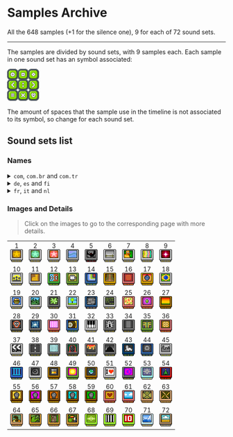 # Samples Archive

All the 648 samples (+1 for the silence one), 9 for each of 72 sound sets.

---

The samples are divided by sound sets, with 9 samples each. Each sample in one sound set has an symbol associated:

![Symbols](uploads/imgs/sample_ul.gif)

The amount of spaces that the sample use in the timeline is not associated to its symbol, so change for each sound set.

## Sound sets list

### Names

<details>
<summary><code>com</code>, <code>com.br</code> and <code>com.tr</code></summary>

Source: [`com`](uploads/names/names_com.json), [`com.br`](uploads/names/names_com.br.json) and [`com.tr`](uploads/names/names_com.tr.json)

| # | `com` | `com.br` | `com.tr` |
|-|-|-|-|
| 1 | Habbo Sounds 1 | Duck Funk - DJ Fuse | Habbo Sesleri 1 |
| 2 | Habbo Sounds 3 | Habbo - DJ Fuse | Habbo Sesleri 3 |
| 3 | Electronic 1 | BattleBall | Elektronik 1 |
| 4 | Ambient 1 | Aventuras dos Pôr do Sol | Ortam 1 |
| 5 | Ambient 4 | Céu Nublado | Ortam 4 |
| 6 | Ambient 3 | Ambiências | Ortam 3 |
| 7 | SFX 5 | Som dos Mobis | Ses Efektleri 5 |
| 8 | Ambient 2 | Electrônico | Ortam 2 |
| 9 | Electronic 2 | Místico | Elektronik 2 |
| 10 | Hip Hop Beats 1 | Boy Band | Hip Hop Şarkıları 1 |
| 11 | Dance 4 | Spicey Donna | Dans 4 |
| 12 | Habbo Sounds 2 | Abe Normal | Habbo Sesleri 2 |
| 13 | Dance 5 | Café Muzzakh | Dans 5 |
| 14 | Hip hop Beats 2 | Ex da Cameron | Hip Hop Şarkıları 2 |
| 15 | RnB Grooves 6 | El Generico | RnB Şarkıları 6 |
| 16 | Hip hop Beats 3 | Ferry Nultado | Hip Hop Şarkıları 3 |
| 17 |  | Jive Sideburns | Uzun Favorili Jive |
| 18 | Little Tanga Beach | Cartucho Samba | Küçük Tanga Sahili |
| 19 | MnM | MnM | MnM |
| 20 | Monkey Paradise | Monkey Paradise | Maymun Cenneti |
| 21 | Snotty Day | Snotty Day | Zor Gün |
| 22 | A Day In Park | A Day In Park | Parkta Bir Gün |
| 23 | Nature Nightlife | Nature Nightlife | Doğanın Gece Hayatı |
| 24 | Compu FX | Compu | Bilgisayar Efektleri |
| 25 | Party Pack | Party Pack | Parti Paketi |
| 26 | Bhangra Mangra | Bhangra Mangra | Bhangra Mangra |
| 27 | Rasta.Claus's Pack | Rasta Santa Mix | Rasta.Claus'un Ekibi |
| 28 | Moshy Metal | Metal | Moshy Metal |
| 29 | Dance 2 | Festa no Apê | Dans 2 |
| 30 | Instrumental 1 | Cartucho Melódico | Enstrümental 1 |
| 31 | Dance 3 | DJ Balada | Dans 3 |
| 32 | Instrumental 2 | Pianinho | Enstrümental 2 |
| 33 | Rock 3 | Yngvie Van Halen | Rock 3 |
| 34 | Rock 5 | Rockin' riffs | Rock 5 |
| 35 | Dance 6 | Festa Funk | Dans 6 |
| 36 | Bossa Nueva | Bom Balanço | Bossa Nueva |
| 37 | Sound set 37 | Música de Cinema | Ses seti 37 |
| 38 | Rock 6 | Highway to Habbo | Rock 6 |
| 39 | Rock 7 | Iron Maid | Rock 7 |
| 40 | Rock 4 | Pixels On The Water | Rock 4 |
| 41 | Rock 8 | Sympathy for the coder | Rock 8 |
| 42 | Sound set 42 | Snouthill Horror | Ses seti 42 |
| 43 | SFX 1 | Silence of the Moderators | Ses Efektleri 1 |
| 44 | Sound set 44 | Ghost Story | Ses seti 44 |
| 45 | Berlin Connection | Conexão Berlim | Berlin Connection |
| 46 | Club 1 | Sound set 46 | Kulüp 1 |
| 47 | Club 2 | Sound set 47 | Kulüp 2 |
| 48 | Club 3 | Sound set 48 | Kulüp 3 |
| 49 | Club 4 | Sound set 49 | Kulüp 4 |
| 50 | Club 5 | Sound set 50 | Kulüp 5 |
| 51 | Club 6 | Sound set 51 | Kulüp 6 |
| 52 | Club 7 | Trancehouse | Kulüp 7 |
| 53 | Oh Holy Habbo | Habbo Sagrado | Ooo Kutsal Habbo |
| 54 | Rudolph's Loops | Loops da Rena | Rudolph'un Döngüleri |
| 55 | RnB Grooves 1 | Sound set 55 | RnB Şarkıları 1 |
| 56 | RnB Grooves 2 | Sound set 56 | RnB Şarkıları 2 |
| 57 | RnB Grooves 3 | Sound set 57 | RnB Şarkıları 3 |
| 58 | RnB Grooves 4 | Sound set 58 | RnB Şarkıları 4 |
| 59 | RnB Grooves 5 | Sound set 59 | RnB Şarkıları 5 |
| 60 | Latin 1 | Cartucho Amor Latino | Latin 1 |
| 61 | Latin 2 | Cartucho Habborella | Latin 2 |
| 62 | Trax Alhambra 1 | O som do Gênio | Alhambra Şarkıları 1 |
| 63 | Trax Alhambra 2 | 1001 Noites | Alhambra Şarkıları 2 |
| 64 | Trax Alhambra 3 | Batidas Marroquinas | Alhambra Şarkıları 3 |
| 65 | Tiki Trax Pack 1 | Sound set 65 | Tiki Şarkı Paketi 1 |
| 66 | Tiki Trax Pack 2 | Sound set 66 | Tiki Şarkı Paketi 2 |
| 67 | Tiki Trax Pack 3 | Sound set 67 | Tiki Şarkı Paketi 3 |
| 68 | Madball Trax 1 | Sound set 68 | Madball Şarkıları 1 |
| 69 | Madball Trax 2 | Sound set 69 | Madball Şarkıları 2 |
| 70 | Madball Trax 3 | Sound set 70 | Madball Şarkıları 3 |
| 71 | Sound set 71 | Cartucho Natal 2008 | Ses seti 71 |
| 72 | Country Trax Pack | Sons da roça | Halk Müziği Şarkı Paketi |


</details>

<details>
<summary><code>de</code>, <code>es</code> and <code>fi</code></summary>

Source: [`de`](uploads/names/names_de.json), [`es`](uploads/names/names_es.json) and [`fi`](uploads/names/names_fi.json)

| # | `de` | `es` | `fi` |
|-|-|-|-|
| 1 | Duck Funk von DJFuse | Habbo Sounds 1 | Habbo Sounds 1 |
| 2 | Habbo Theme by DJFuse | Habbo Sounds 3 | Habbo Sounds 3 |
| 3 | Battle Ball Sound | Electronic 1 | Electronic 1 |
| 4 | Café del Habbo | Ambient 1 | Ambient 1 |
| 5 | Dunkle Beats | Ambient 4 | Ambient 4 |
| 6 | Passend fürs Ambiente | Ambient 3 | Ambient 3 |
| 7 | Furni Sounds 1 | SFX 5 | SFX 5 |
| 8 | Elektro-Sound | Ambient 2 | Ambient 2 |
| 9 | Mystische Magie | Electronic 2 | Electronic 2 |
| 10 | Boy Band Sensation | Hip Hop Beats 1 | Hip Hop Beats 1 |
| 11 | Spicey Donna | Dance 4 | Dance 4 |
| 12 | Abe Normal | Habbo Sounds 2 | Habbo Sounds 2 |
| 13 | Cafe Muzzakh | Dance 5 | Dance 5 |
| 14 | Cameron's Ex | Hip Hop Beats 2 | Hip Hop Beats 2 |
| 15 | El Generico | RnB Grooves 6 | RnB Grooves 6 |
| 16 | Ferry Nultado | Hip Hop Beats 3 | Hip Hop Beats 3 |
| 17 | Jive Sideburns | Groove 3 | Groove 3 |
| 18 | Little Tanga Beach | Groove 4 | Groove 4 |
| 19 | MnM | Hip Hop Beats 4 | Hip Hop Beats 4 |
| 20 | Monkey Paradise | SFX 2 | SFX 2 |
| 21 | Snotty Day | Rock 1 | Rock 1 |
| 22 | A Day In Park | SFX 3 | SFX 3 |
| 23 | Nature Nightlife | SFX 4 | SFX 4 |
| 24 | Compu FX | Habbo Sounds 4 | Habbo Sounds 4 |
| 25 | Party Pack | Dance 1 | Dance 1 |
| 26 | Bhangra Mangra | Groove 1 | Groove 1 |
| 27 | Rasta Santa's Pack | Groove 2 | Groove 2 |
| 28 | Moshy Metal | Rock 2 | Rock 2 |
| 29 | Dancefloor burners | Dance 2 | Dance 2 |
| 30 | Double Peaks | Instrumental 1 | Instrumental 1 |
| 31 | Clubber's delight | Dance 3 | Dance 3 |
| 32 | Pianissimo | Instrumental 2 | Instrumental 2 |
| 33 | Yngvie Van Halen | Rock 3 | Rock 3 |
| 34 | Rockin' riffs | Rock 5 | Rock 5 |
| 35 | Supa Funk | Dance 6 | Dance 6 |
| 36 | Bossa Nueva | Latin 3 | Latin 1 |
| 37 | Habbowood | Habbowood | Habbowood |
| 38 | Highway To Habbo | Rock 6 | Rock 6 |
| 39 | Pixels On The Water | Rock 7 | Rock 7 |
| 40 | Iron Maid | Rock 4 | Rock 4 |
| 41 | Sympathy For The Coder | Rock 8 | Rock 8 |
| 42 | Snouthill Horror | Snouthill Horror | Snouthill Horror |
| 43 | Silence of The Mods | SFX 1 | SFX 1 |
| 44 | Ghost Story | Ghost Story | Ghost Story |
| 45 | SantasTechnohits 1 | Techno 1 | Berlin Connection |
| 46 | Club Sounds III | Club 1 | Club 1 |
| 47 | Loco electro | Club 2 | Club 2 |
| 48 | Jackin' Chicago | Club 3 | Club 3 |
| 49 | Maximum Minimal | Club 4 | Club 4 |
| 50 | Nu Skool Breakz | Club 5 | Club 5 |
| 51 | NYC Beat | Club 6 | Club 6 |
| 52 | SantasTechnohits 2 | Club 7 | Club 7 |
| 53 | Xmas-Hits 1 | Far West 2 | Oh holy Habbo |
| 54 | Xmas-Hits 2 | Sound set 54 | Rudolph's Loops |
| 55 | RnB Grooves 1 | R&B Grooves 1 | RnB Grooves 1 |
| 56 | RnB Grooves 2 | R&B Grooves 2 | RnB Grooves 2 |
| 57 | RnB Grooves 3 | R&B Grooves 3 | RnB Grooves 3 |
| 58 | RnB Grooves 4 | R&B Grooves 4 | RnB Grooves 4 |
| 59 | RnB Grooves 5 | Sound set 59 | RnB Grooves 5 |
| 60 | Latin 1 | Latin 1 | Latin 3 |
| 61 | Latin 2 | Latin 2 | Latin 2 |
| 62 | Sound set 62 | Alhambra 1 | Alhambra 1 |
| 63 | Sound set 63 | Alhambra 2 | Alhambra 2 |
| 64 | Sound set 64 | Alhambra 3 | Alhambra 3 |
| 65 | Tiki Sounds 1 | Tiki Sound 1 | Tiki 1 |
| 66 | Tiki Sounds 2 | Tiki Sound 2 | Tiki 2 |
| 67 | Tiki Sounds 3 | Tiki Sound 3 | Tiki 3 |
| 68 | EM Sounds 1 | Sport 1 | Madball 1 |
| 69 | EM Sounds 2 | Sport 2 | Madball 2 |
| 70 | EM Sounds 3 | Sport 3 | Madball 3 |
| 71 | Arctic Trax | Ártico | Arctic sounds |
| 72 | Country Tracks | Campo | Kantri |


</details>

<details>
<summary><code>fr</code>, <code>it</code> and <code>nl</code></summary>

Source: [`fr`](uploads/names/names_fr.json), [`it`](uploads/names/names_it.json) and [`nl`](uploads/names/names_nl.json)

| # | `fr` | `it` | `nl` |
|-|-|-|-|
| 1 | Dunk funk | DJ Fuse's Duck Funk | DJ Fuse's Duck Funk |
| 2 | Break dance | DJ Fuse's Habbo Theme | DJ Fuse's Habbo Theme |
| 3 | Battle Bell | BattleBall Theme | BattleBall thema's |
| 4 | Cool ambiance | Sunset Adventures | Zonnige en warm |
| 5 | Musique d'horreur | Dark Skies | Dark Skies |
| 6 | Ambiance nature | Ambience | Ambient soundset |
| 7 | Mobi musique | Furni Sounds Vol. 1 | Meubi Sounds 1 |
| 8 | HabboElectro | Electronica | Electronica |
| 9 | Voix mystiques | Mysto Magica | Mysto Magica |
| 10 | Boys Band Style | Boy Band Sensation | Boyband Sensation |
| 11 | Spicey Donna | Spicey Donna | Spicey Donna |
| 12 | Abe Normal | Abe Normal | Underground beats |
| 13 | Cafe Muzzakh | Cafe Muzzakh | Cafe Muzzakh |
| 14 | Cameron's Ex | Cameron's Ex | Just in swing |
| 15 | El Generico | El Generico | El Generico |
| 16 | Ferry Nultado | Ferry Nultado | Woooh DJ |
| 17 | Jive Sideburns | Jive Sideburns | Funky Sideburns |
| 18 | Little Tanga Beach | Little Tanga Beach | Samba Beach |
| 19 | MnM | MnM | Jetset |
| 20 | Monkey Paradise | Monkey Paradise | Apen Paradise |
| 21 | Snotty Day | Snotty Day | Baaldag |
| 22 | A Day In Park | A Day In Park | Dag in het park |
| 23 | Nature Nightlife | Nature Nightlife | Nature Nightlife |
| 24 | Compu FX | Compu FX | Compu FX |
| 25 | Party Pack | Party Pack | Partypakket |
| 26 | Bhangra Mangra | Bhangra Mangra | Bhangra Mangra |
| 27 | Rasta Santa's Pack | Rasta Santa's Pack | Dubstyle Rasta |
| 28 | Moshy Metal | Moshy Metal | Zware metalen |
| 29 | Dancefloor burners | Dancefloor Burners | Voor de dansvloer |
| 30 | Double Peaks | Double Peaks | Hoogtepunten |
| 31 | Clubber's delight | Clubber's Delight | Clubber's delight |
| 32 | Pianissimo | Pianissimo | Pianissimo |
| 33 | Yngvie Van Halen | Yngvie Van Halen | 100% gitaar |
| 34 | Rockin' riffs | Rockin' riffs | Rockin' riffs |
| 35 | Supa Funk | Supa Funk | Supa Funk |
| 36 | Bossa Nueva | Bossa Nueva | Bossa Nueva |
| 37 | B.O. Habbowood | Sound set 37 | Habbowood |
| 38 | Highway to Habbo | Highway to Habbo | Highway to Habbo |
| 39 | Pixel on the water | Iron Maid | Mods on the Water |
| 40 | Iron Maid | Pixels on the Water | Iron Habbo |
| 41 | Sympathy for the Coder | Sympathy For The Coder | Sympathy For The Pixel |
| 42 | Snouthill Horror | Snouthill Horror | Habbo Horror |
| 43 | Silence of the flooders | Silence Of The Moderators | Eng gekraak |
| 44 | Ghost story | Ghost Story | Spookgeluiden |
| 45 | Berlin Connection | Berlin Connection | Berlin Connection |
| 46 | Club Sounds III | Sound set 46 | Club Sounds III |
| 47 | Loco Electro | Sound set 47 | Loco electro |
| 48 | Jackin' Chicago | Sound set 48 | Jackin' Chicago |
| 49 | Maximum Minimal | Sound set 49 | Maximum Minimal |
| 50 | Nu Skool Breakz | Sound set 50 | Nu Skool Breakz |
| 51 | NYC Beat | Sound set 51 | NYC Beat |
| 52 | State of Trancehouse | State of Trancehouse | State of Trance |
| 53 | Oh Holly Habbo | Oh holy Habbo | Jingle beats |
| 54 | Rudolph's loop | Rudolph's Loops | Swingende kerst |
| 55 | RnB Grooves 1 | Sound set 55 | Pixel Party Vol. 1 |
| 56 | RnB Grooves 2 | Sound set 56 | Pixel Party Vol. 2 |
| 57 | RnB Grooves 3 | Sound set 57 | Pixel Party Vol. 3 |
| 58 | RnB Grooves 4 | RnB Grooves 4 | Pixel Party Vol. 4 |
| 59 | RnB Grooves 5 | RnB Grooves 5 | Pixel Party Vol. 5 |
| 60 | Latino 1 | Latin 1 | Habbo Latino Vol. 1 |
| 61 | Latino 2 | Latin 2 | Habbo Latino Vol. 2 |
| 62 | Skeud Alhambra 1 | Alhambra 1 | Sultan Sounds |
| 63 | Skeud Alhambra 2 | Alhambra 2 | Desert Beats |
| 64 | Skeud Alhambra 3 | Alhambra 3 | Camel Club |
| 65 | Tiki 1 | Tiki 1 | Tiki Sounds Vol.1 |
| 66 | Tiki 3 | Tiki 2 | Tiki Sounds Vol.2 |
| 67 | Tiki 3 | Tiki 3 | Tiki Sounds Vol.3 |
| 68 | Sound set 68 | Sound set 68 | Supporters Sounds |
| 69 | Sound set 69 | Sound set 69 | Aanvalluh! |
| 70 | Sound set 70 | Sound set 70 | Habbo Volkslied |
| 71 | Trax Pingouin | Sound set 71 | Arctic Trax |
| 72 | Ambiance picnic | Country | Agro Country Hits |


</details>

### Images and Details

> Click on the images to go to the corresponding page with more details.

| | | | | | | | | |
|:-:|:-:|:-:|:-:|:-:|:-:|:-:|:-:|:-:|
| 1<br /> [![Sound set 1](uploads/imgs/01.gif "Habbo Sounds 1")](sound_sets/01-habbo-sounds-1.md) |2<br /> [![Sound set 2](uploads/imgs/02.gif "Habbo Sounds 3")](sound_sets/02-habbo-sounds-3.md) |3<br /> [![Sound set 3](uploads/imgs/03.gif "Electronic 1")](sound_sets/03-electronic-1.md) |4<br /> [![Sound set 4](uploads/imgs/04.gif "Ambient 1")](sound_sets/04-ambient-1.md) |5<br /> [![Sound set 5](uploads/imgs/05.gif "Ambient 4")](sound_sets/05-ambient-4.md) |6<br /> [![Sound set 6](uploads/imgs/06.gif "Ambient 3")](sound_sets/06-ambient-3.md) |7<br /> [![Sound set 7](uploads/imgs/07.gif "SFX 5")](sound_sets/07-sfx-5.md) |8<br /> [![Sound set 8](uploads/imgs/08.gif "Ambient 2")](sound_sets/08-ambient-2.md) |9<br /> [![Sound set 9](uploads/imgs/09.gif "Electronic 2")](sound_sets/09-electronic-2.md) |
| 10<br /> [![Sound set 10](uploads/imgs/10.gif "Hip Hop Beats 1")](sound_sets/10-hip-hop-beats-1.md) |11<br /> [![Sound set 11](uploads/imgs/11.gif "Dance 4")](sound_sets/11-dance-4.md) |12<br /> [![Sound set 12](uploads/imgs/12.gif "Habbo Sounds 2")](sound_sets/12-habbo-sounds-2.md) |13<br /> [![Sound set 13](uploads/imgs/13.gif "Dance 5")](sound_sets/13-dance-5.md) |14<br /> [![Sound set 14](uploads/imgs/14.gif "Hip hop Beats 2")](sound_sets/14-hip-hop-beats-2.md) |15<br /> [![Sound set 15](uploads/imgs/15.gif "RnB Grooves 6")](sound_sets/15-rnb-grooves-6.md) |16<br /> [![Sound set 16](uploads/imgs/16.gif "Hip hop Beats 3")](sound_sets/16-hip-hop-beats-3.md) |17<br /> [![Sound set 17](uploads/imgs/17.gif "")](sound_sets/17-.md) |18<br /> [![Sound set 18](uploads/imgs/18.gif "Little Tanga Beach")](sound_sets/18-little-tanga-beach.md) |
| 19<br /> [![Sound set 19](uploads/imgs/19.gif "MnM")](sound_sets/19-mnm.md) |20<br /> [![Sound set 20](uploads/imgs/20.gif "Monkey Paradise")](sound_sets/20-monkey-paradise.md) |21<br /> [![Sound set 21](uploads/imgs/21.gif "Snotty Day")](sound_sets/21-snotty-day.md) |22<br /> [![Sound set 22](uploads/imgs/22.gif "A Day In Park")](sound_sets/22-a-day-in-park.md) |23<br /> [![Sound set 23](uploads/imgs/23.gif "Nature Nightlife")](sound_sets/23-nature-nightlife.md) |24<br /> [![Sound set 24](uploads/imgs/24.gif "Compu FX")](sound_sets/24-compu-fx.md) |25<br /> [![Sound set 25](uploads/imgs/25.gif "Party Pack")](sound_sets/25-party-pack.md) |26<br /> [![Sound set 26](uploads/imgs/26.gif "Bhangra Mangra")](sound_sets/26-bhangra-mangra.md) |27<br /> [![Sound set 27](uploads/imgs/27.gif "Rasta.Claus's Pack")](sound_sets/27-rasta.claus's-pack.md) |
| 28<br /> [![Sound set 28](uploads/imgs/28.gif "Moshy Metal")](sound_sets/28-moshy-metal.md) |29<br /> [![Sound set 29](uploads/imgs/29.gif "Dance 2")](sound_sets/29-dance-2.md) |30<br /> [![Sound set 30](uploads/imgs/30.gif "Instrumental 1")](sound_sets/30-instrumental-1.md) |31<br /> [![Sound set 31](uploads/imgs/31.gif "Dance 3")](sound_sets/31-dance-3.md) |32<br /> [![Sound set 32](uploads/imgs/32.gif "Instrumental 2")](sound_sets/32-instrumental-2.md) |33<br /> [![Sound set 33](uploads/imgs/33.gif "Rock 3")](sound_sets/33-rock-3.md) |34<br /> [![Sound set 34](uploads/imgs/34.gif "Rock 5")](sound_sets/34-rock-5.md) |35<br /> [![Sound set 35](uploads/imgs/35.gif "Dance 6")](sound_sets/35-dance-6.md) |36<br /> [![Sound set 36](uploads/imgs/36.gif "Bossa Nueva")](sound_sets/36-bossa-nueva.md) |
| 37<br /> [![Sound set 37](uploads/imgs/37.gif "Sound set 37")](sound_sets/37-sound-set-37.md) |38<br /> [![Sound set 38](uploads/imgs/38.gif "Rock 6")](sound_sets/38-rock-6.md) |39<br /> [![Sound set 39](uploads/imgs/39.gif "Rock 7")](sound_sets/39-rock-7.md) |40<br /> [![Sound set 40](uploads/imgs/40.gif "Rock 4")](sound_sets/40-rock-4.md) |41<br /> [![Sound set 41](uploads/imgs/41.gif "Rock 8")](sound_sets/41-rock-8.md) |42<br /> [![Sound set 42](uploads/imgs/42.gif "Sound set 42")](sound_sets/42-sound-set-42.md) |43<br /> [![Sound set 43](uploads/imgs/43.gif "SFX 1")](sound_sets/43-sfx-1.md) |44<br /> [![Sound set 44](uploads/imgs/44.gif "Sound set 44")](sound_sets/44-sound-set-44.md) |45<br /> [![Sound set 45](uploads/imgs/45.gif "Berlin Connection")](sound_sets/45-berlin-connection.md) |
| 46<br /> [![Sound set 46](uploads/imgs/46.gif "Club 1")](sound_sets/46-club-1.md) |47<br /> [![Sound set 47](uploads/imgs/47.gif "Club 2")](sound_sets/47-club-2.md) |48<br /> [![Sound set 48](uploads/imgs/48.gif "Club 3")](sound_sets/48-club-3.md) |49<br /> [![Sound set 49](uploads/imgs/49.gif "Club 4")](sound_sets/49-club-4.md) |50<br /> [![Sound set 50](uploads/imgs/50.gif "Club 5")](sound_sets/50-club-5.md) |51<br /> [![Sound set 51](uploads/imgs/51.gif "Club 6")](sound_sets/51-club-6.md) |52<br /> [![Sound set 52](uploads/imgs/52.gif "Club 7")](sound_sets/52-club-7.md) |53<br /> [![Sound set 53](uploads/imgs/53.gif "Oh Holy Habbo")](sound_sets/53-oh-holy-habbo.md) |54<br /> [![Sound set 54](uploads/imgs/54.gif "Rudolph's Loops")](sound_sets/54-rudolph's-loops.md) |
| 55<br /> [![Sound set 55](uploads/imgs/55.gif "RnB Grooves 1")](sound_sets/55-rnb-grooves-1.md) |56<br /> [![Sound set 56](uploads/imgs/56.gif "RnB Grooves 2")](sound_sets/56-rnb-grooves-2.md) |57<br /> [![Sound set 57](uploads/imgs/57.gif "RnB Grooves 3")](sound_sets/57-rnb-grooves-3.md) |58<br /> [![Sound set 58](uploads/imgs/58.gif "RnB Grooves 4")](sound_sets/58-rnb-grooves-4.md) |59<br /> [![Sound set 59](uploads/imgs/59.gif "RnB Grooves 5")](sound_sets/59-rnb-grooves-5.md) |60<br /> [![Sound set 60](uploads/imgs/60.gif "Latin 1")](sound_sets/60-latin-1.md) |61<br /> [![Sound set 61](uploads/imgs/61.gif "Latin 2")](sound_sets/61-latin-2.md) |62<br /> [![Sound set 62](uploads/imgs/62.gif "Trax Alhambra 1")](sound_sets/62-trax-alhambra-1.md) |63<br /> [![Sound set 63](uploads/imgs/63.gif "Trax Alhambra 2")](sound_sets/63-trax-alhambra-2.md) |
| 64<br /> [![Sound set 64](uploads/imgs/64.gif "Trax Alhambra 3")](sound_sets/64-trax-alhambra-3.md) |65<br /> [![Sound set 65](uploads/imgs/65.gif "Tiki Trax Pack 1")](sound_sets/65-tiki-trax-pack-1.md) |66<br /> [![Sound set 66](uploads/imgs/66.gif "Tiki Trax Pack 2")](sound_sets/66-tiki-trax-pack-2.md) |67<br /> [![Sound set 67](uploads/imgs/67.gif "Tiki Trax Pack 3")](sound_sets/67-tiki-trax-pack-3.md) |68<br /> [![Sound set 68](uploads/imgs/68.gif "Madball Trax 1")](sound_sets/68-madball-trax-1.md) |69<br /> [![Sound set 69](uploads/imgs/69.gif "Madball Trax 2")](sound_sets/69-madball-trax-2.md) |70<br /> [![Sound set 70](uploads/imgs/70.gif "Madball Trax 3")](sound_sets/70-madball-trax-3.md) |71<br /> [![Sound set 71](uploads/imgs/71.gif "Sound set 71")](sound_sets/71-sound-set-71.md) |72<br /> [![Sound set 72](uploads/imgs/72.gif "Country Trax Pack")](sound_sets/72-country-trax-pack.md) |
